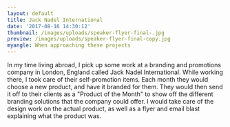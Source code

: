 ```yaml
---
layout: default
title: Jack Nadel International
date: '2017-08-16 14:30:12'
thumbnail: /images/uploads/speaker-flyer-final-.jpg
preview: /images/uploads/speaker-flyer-final-copy.jpg
myangle: When approaching these projects
---
```

In my time living abroad, I pick up some work at a branding and promotions company in London, England called Jack Nadel International. While working there, I took care of their self-promotion items. Each month they would choose a new product, and have it branded for them. They would then send it off to their clients as a "Product of the Month" to show off the different branding solutions that the company could offer. I would take care of the design work on the actual product, as well as a flyer and email blast explaining what the product was.
